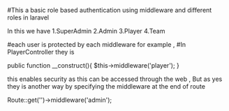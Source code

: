 #This a basic role based authentication using middleware and different roles in laravel 

In this we have 
1.SuperAdmin
2.Admin
3.Player
4.Team 

#each user is protected by each middleware for example ,
#In PlayerController they is 

public function __construct(){
    $this->middleware('player');
}

this enables security as this can be accessed through the web , But as yes they is another
way by specifying the middleware at the end of route

Route::get('')->middleware('admin');
